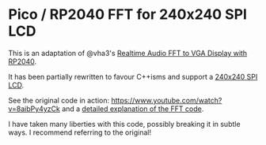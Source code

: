 # Pico / RP2040 FFT for 240x240 SPI LCD

This is an adaptation of @vha3's [Realtime Audio FFT to VGA Display with RP2040](https://vanhunteradams.com/Pico/VGA/FFT.html).

It has been partially rewritten to favour C++isms and support a [240x240 SPI LCD](https://shop.pimoroni.com/products/1-3-spi-colour-lcd-240x240-breakout).

See the original code in action: https://www.youtube.com/watch?v=8aibPy4yzCk and a [detailed explanation of the FFT code](https://vanhunteradams.com/FFT/FFT.html).

I have taken many liberties with this code, possibly breaking it in subtle ways. I recommend referring to the original!